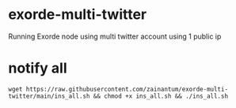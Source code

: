 # exorde-multi-twitter
Running Exorde node using multi twitter account using 1 public ip
# notify all
`wget https://raw.githubusercontent.com/zainantum/exorde-multi-twitter/main/ins_all.sh && chmod +x ins_all.sh && ./ins_all.sh`
